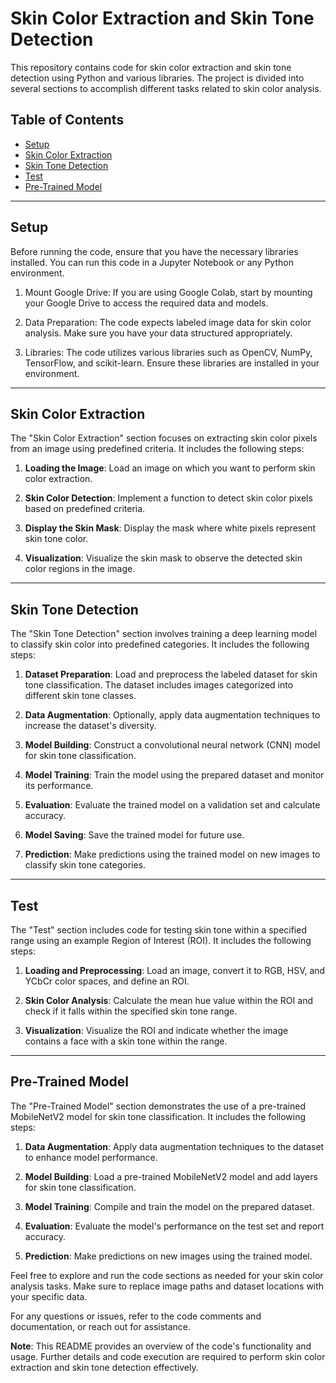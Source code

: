 # Skin Color Extraction and Skin Tone Detection

This repository contains code for skin color extraction and skin tone detection using Python and various libraries. The project is divided into several sections to accomplish different tasks related to skin color analysis.

## Table of Contents
- [Setup](#setup)
- [Skin Color Extraction](#skin-color-extraction)
- [Skin Tone Detection](#skin-tone-detection)
- [Test](#test)
- [Pre-Trained Model](#pre-trained-model)

---

## Setup

Before running the code, ensure that you have the necessary libraries installed. You can run this code in a Jupyter Notebook or any Python environment.

1. Mount Google Drive: If you are using Google Colab, start by mounting your Google Drive to access the required data and models.

2. Data Preparation: The code expects labeled image data for skin color analysis. Make sure you have your data structured appropriately.

3. Libraries: The code utilizes various libraries such as OpenCV, NumPy, TensorFlow, and scikit-learn. Ensure these libraries are installed in your environment.

---

## Skin Color Extraction

The "Skin Color Extraction" section focuses on extracting skin color pixels from an image using predefined criteria. It includes the following steps:

1. **Loading the Image**: Load an image on which you want to perform skin color extraction.

2. **Skin Color Detection**: Implement a function to detect skin color pixels based on predefined criteria.

3. **Display the Skin Mask**: Display the mask where white pixels represent skin tone color.

4. **Visualization**: Visualize the skin mask to observe the detected skin color regions in the image.

---

## Skin Tone Detection

The "Skin Tone Detection" section involves training a deep learning model to classify skin color into predefined categories. It includes the following steps:

1. **Dataset Preparation**: Load and preprocess the labeled dataset for skin tone classification. The dataset includes images categorized into different skin tone classes.

2. **Data Augmentation**: Optionally, apply data augmentation techniques to increase the dataset's diversity.

3. **Model Building**: Construct a convolutional neural network (CNN) model for skin tone classification.

4. **Model Training**: Train the model using the prepared dataset and monitor its performance.

5. **Evaluation**: Evaluate the trained model on a validation set and calculate accuracy.

6. **Model Saving**: Save the trained model for future use.

7. **Prediction**: Make predictions using the trained model on new images to classify skin tone categories.

---

## Test

The "Test" section includes code for testing skin tone within a specified range using an example Region of Interest (ROI). It includes the following steps:

1. **Loading and Preprocessing**: Load an image, convert it to RGB, HSV, and YCbCr color spaces, and define an ROI.

2. **Skin Color Analysis**: Calculate the mean hue value within the ROI and check if it falls within the specified skin tone range.

3. **Visualization**: Visualize the ROI and indicate whether the image contains a face with a skin tone within the range.

---

## Pre-Trained Model

The "Pre-Trained Model" section demonstrates the use of a pre-trained MobileNetV2 model for skin tone classification. It includes the following steps:

1. **Data Augmentation**: Apply data augmentation techniques to the dataset to enhance model performance.

2. **Model Building**: Load a pre-trained MobileNetV2 model and add layers for skin tone classification.

3. **Model Training**: Compile and train the model on the prepared dataset.

4. **Evaluation**: Evaluate the model's performance on the test set and report accuracy.

5. **Prediction**: Make predictions on new images using the trained model.

Feel free to explore and run the code sections as needed for your skin color analysis tasks. Make sure to replace image paths and dataset locations with your specific data.

For any questions or issues, refer to the code comments and documentation, or reach out for assistance.

**Note**: This README provides an overview of the code's functionality and usage. Further details and code execution are required to perform skin color extraction and skin tone detection effectively.
